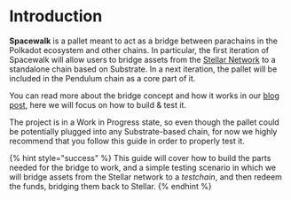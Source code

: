 # Introduction

**Spacewalk** is a pallet meant to act as a bridge between parachains in the Polkadot ecosystem and other chains. In particular, the first iteration of Spacewalk will allow users to bridge assets from the [Stellar Network](https://www.stellar.org) to a standalone chain based on Substrate. In a next iteration, the pallet will be included in the Pendulum chain as a core part of it.

You can read more about the bridge concept and how it works in our [blog post](https://pendulum-chain.medium.com/introducing-spacewalk-the-trust-minimized-bridge-between-stellar-and-pendulum-68ddbe7349a0), here we will focus on how to build & test it.&#x20;

The project is in a Work in Progress state, so even though the pallet could be potentially plugged into any Substrate-based chain, for now we highly recommend that you follow this guide in order to properly test it.

{% hint style="success" %}
This guide will cover how to build the parts needed for the bridge to work, and a simple testing scenario in which we will bridge assets from the Stellar network to a _testchain_, and then redeem the funds, bridging them back to Stellar.
{% endhint %}
